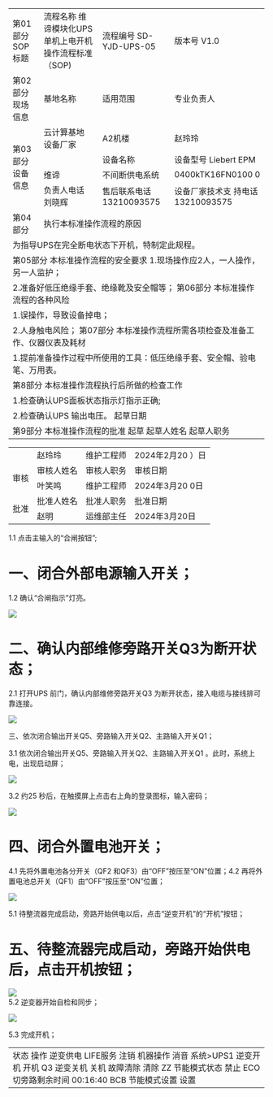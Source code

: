 <html><body><table><tr><td>第01部分 SOP标题</td><td>流程名称 维谛模块化UPS单机上电开机 操作流程标准（SOP)</td><td>流程编号 SD-YJD-UPS-05</td><td>版本号 V1.0</td></tr><tr><td>第02部分 现场信息</td><td>基地名称</td><td>适用范围</td><td>专业负责人</td></tr><tr><td rowspan="4">第03部分 设备信息</td><td>云计算基地 设备厂家</td><td>A2机楼</td><td>赵玲玲</td></tr><tr><td></td><td>设备名称</td><td>设备型号 Liebert EPM</td></tr><tr><td>维谛</td><td>不间断供电系统</td><td>0400kTK16FN0100 0</td></tr><tr><td>负责人电话 刘晓辉</td><td>售后联系电话 13210093575</td><td>设备厂家技术支 持电话 13210093575</td></tr><tr><td>第04部分</td><td colspan="3">执行本标准操作流程的原因</td></tr><tr><td colspan="4">为指导UPS在完全断电状态下开机，特制定此规程。</td></tr><tr><td colspan="4">第05部分 本标准操作流程的安全要求 1.现场操作应2人，一人操作，另一人监护；</td></tr><tr><td colspan="4">2.准备好低压绝缘手套、绝缘靴及安全帽等； 第06部分 本标准操作流程的各种风险</td></tr><tr><td colspan="4">1.误操作，导致设备掉电；</td></tr><tr><td colspan="4">2.人身触电风险； 第07部分 本标准操作流程所需各项检查及准备工作、仪器仪表及耗材</td></tr><tr><td colspan="4">1.提前准备操作过程中所使用的工具：低压绝缘手套、安全帽、验电笔、万用表。</td></tr><tr><td colspan="4">第8部分 本标准操作流程执行后所做的检查工作</td></tr><tr><td colspan="4">1.检查确认UPS面板状态指示灯指示正确;</td></tr><tr><td colspan="4">2.检查确认UPS 输出电压。 起草日期</td></tr><tr><td colspan="4">第9部分 本标准操作流程的批准 起草 起草人姓名 起草人职务</td></tr></table></body></html>  

<html><body><table><tr><td></td><td>赵玲玲</td><td>维护工程师</td><td>2024年2月20 ）日</td></tr><tr><td rowspan="2">审核</td><td>审核人姓名</td><td>审核人职务</td><td>审核日期</td></tr><tr><td>叶笑鸣</td><td>维护工程师</td><td>2024年3月20 0日</td></tr><tr><td rowspan="2">批准</td><td>批准人姓名</td><td>批准人职务</td><td>批准日期</td></tr><tr><td>赵明</td><td>运维部主任</td><td>2024年3月20日</td></tr></table></body></html>  

1.1 点击主输入的“合闸按钮”;  

# 一、闭合外部电源输入开关；  

1.2 确认“合闸指示”灯亮。  

![](images/1a354f4fb7200dda578a184280e71718679b032d4c3d0ae653b0b082b4273adf.jpg)  

# 二、确认内部维修旁路开关Q3为断开状态；  

2.1 打开UPS 前门，确认内部维修旁路开关Q3 为断开状态，接入电缆与接线排可靠连接。  

![](images/b4626d29ab58b649fd6ce2052b759449752ed7508dff73b170b52d88ddda3883.jpg)  

三、依次闭合输出开关Q5、旁路输入开关Q2、主路输入开关Q1；  

3.1 依次闭合输出开关Q5、旁路输入开关Q2、主路输入开关Q1 。此时，系统上电，出现启动屏；  

![](images/3e5ed7e7ee2f3fee2204e90dba690dbe881970a53429ca42613d45b1943f1884.jpg)  

3.2 约25 秒后，在触摸屏上点击右上角的登录图标，输入密码；  

![](images/6185cfe09ce448bf881452f8098fe3ce6fa63cf3bbfaa89ae060c1e70f1d279d.jpg)  

# 四、闭合外置电池开关；  

4.1 先将外置电池各分开关（QF2 和QF3）由“OFF”按压至“ON”位置；4.2 再将外置电池总开关（QF1）由“OFF”按压至“ON”位置；  

![](images/6f563cc6ecc65e7bfa7a60341063b9ac2380ef204b454df8a82595b6b627b7c4.jpg)  

5.1 待整流器完成启动，旁路开始供电以后，点击“逆变开机”的“开机”按钮；  

# 五、待整流器完成启动，旁路开始供电后，点击开机按钮；  

![](images/975f942032fe42b90dadf2255fc8f821b99fa75ef6dceb70385d7f542812a7b5.jpg)  
5.2 逆变器开始自检和同步；  

![](images/fb40d669074e06586158a5600af08d28aac8754a72504465da99819f9b95fa40.jpg)  

5.3 完成开机；  

<html><body><table><tr><td>状态 操作 逆变供电 LIFE服务 注销 机器操作 消音 系统>UPS1 逆变开机 开机 Q3 逆变关机 关机 故障清除 清除 ZZ 节能模式状态 禁止 ECO切旁路剩余时间 00:16:40 BCB 节能模式设置 设置</td></tr></table></body></html>  